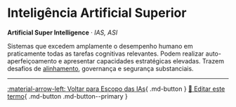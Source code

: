 # Inteligência Artificial Superior

**Artificial Super Intelligence** · *IAS, ASI*

Sistemas que excedem amplamente o desempenho humano em praticamente todas as tarefas cognitivas relevantes. Podem realizar auto-aperfeiçoamento e apresentar capacidades estratégicas elevadas. Trazem desafios de [alinhamento](../etica-seguranca-governanca/alinhamento-em-ia.md), governança e segurança substanciais.


---

[:material-arrow-left: Voltar para Escopo das IAs](index.md){ .md-button }
[📝 Editar este termo](https://github.com/seu-usuario/glossario-ia/edit/main/glossario.yaml){ .md-button .md-button--primary }
